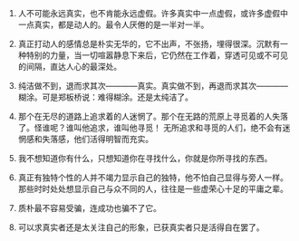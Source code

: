 1. 人不可能永远真实，也不肯能永远虚假。许多真实中一点虚假，或许多虚假中一点真实，都是动人的。最令人厌倦的是一半对一半。

2. 真正打动人的感情总是朴实无华的，它不出声，不张扬，埋得很深。沉默有一种特别的力量，当一切喧嚣静息下来后，它仍然在工作着，穿透可见或不可见的间隔，直达人心的最深处。

3. 纯洁做不到，退而求其次————真实。真实做不到，再退而求其次————糊涂。可是郑板桥说：难得糊涂。还是太纯洁了。

4. 那个在无尽的道路上追求着的人迷惘了。那个在无路的荒原上寻觅着的人失落了。怪谁呢？谁叫他追求，谁叫他寻觅！
   无所追求和寻觅的人们，绝不会有迷惘感和失落感，他们活得明智而充实。

5. 我不想知道你有什么，只想知道你在寻找什么，你就是你所寻找的东西。

6. 真正有独特个性的人并不竭力显示自己的独特，他不怕自己显得与旁人一样。那些时时处处想显示自己与众不同的人，往往是一些虚荣心十足的平庸之辈。

7. 质朴最不容易受骗，连成功也骗不了它。

8. 可以求真实者还是太关注自己的形象，已获真实者只是活得自在罢了。
